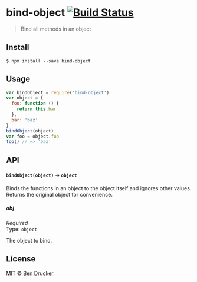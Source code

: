 # bind-object [![Build Status](https://travis-ci.org/bendrucker/bind-object.svg?branch=master)](https://travis-ci.org/bendrucker/bind-object)

> Bind all methods in an object

## Install

```
$ npm install --save bind-object
```

## Usage

```js
var bindObject = require('bind-object')
var object = {
  foo: function () {
    return this.bar
  },
  bar: 'baz'
}
bindObject(object)
var foo = object.foo
foo() // => 'baz'
```

## API

#### `bindObject(object)` -> `object`

Binds the functions in an object to the object itself and ignores other values. Returns the original object for convenience.

##### obj

*Required*  
Type: `object`

The object to bind.

## License

MIT © [Ben Drucker](http://bendrucker.me)
